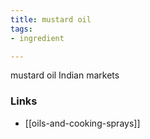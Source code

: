 ```yaml
---
title: mustard oil
tags:
- ingredient

---
```

mustard oil Indian markets

### Links

* [[oils-and-cooking-sprays]]
